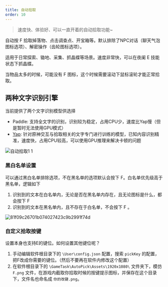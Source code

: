 ```yaml
---
title: 自动拾取
order: 10
---
```


> 速度快、体验好、可以一直开着的自动拾取功能~

自动按 F 拾取掉落物、点击调查点、开宝箱等。默认排除了NPC对话（聊天气泡图标选项）、解密操作（齿轮图标选项）。

适用于日常探索、锄地、采集、抓晶蝶等场景。速度非常快，可以在夜阑 E 技能状态下抓晶蝶。

当物品太多的时候，可能没有 F 图标，这个时候需要滚动下鼠标滚轮才能正常拾取。

## 两种文字识别引擎

当前提供了两个文字识别模型供选择
* Paddle: 支持全文字的识别，识别较为稳定，占用CPU少，速度比Yap慢（但是暂时无法使用GPU模式）
* [Yap](https://github.com/Alex-Beng/Yap): 针对原神交互与拾取相关的文字专门进行训练的模型，已知内容识别精准，速度快，占用CPU较高，可以使用GPU推理来解决卡顿的问题

![自动拾取1 1](https://github.com/user-attachments/assets/96659cad-3329-4300-8a63-f1ed9cc002d6)

### 黑白名单设置

可以通过黑白名单排除选项，不在黑名单的选项默认会按下 F。白名单优先级高于黑名单，逻辑如下

1. 识别到的文本在白名单内，无论是否在黑名单内存在，且无论图标是什么，都会按下 F
2. 识别到的文本在黑名单内，且不存在于白名单，不会按下 F 。

![81f09c26701b074027423c9b2991f74d](https://github.com/user-attachments/assets/70333c8f-c997-46f2-b0ac-84f97473ba43)

### 自定义拾取按键

设置本身也支持E的键位。如何设置其他键位呢？

1. 手动编辑软件根目录下的 `\User\config.json` 配置，搜索 `pickKey` 的配置，把F改成你需要的键位。（然后不要再在软件内修改这个配置）
2. 在软件根目录下的 `\GameTask\AutoPick\Assets\1920x1080\` 文件夹下，模仿 `F.png` 文件，在游戏内截取你拾取时候的按键提示图标，并保存在这个目录下，文件名也命名成 `你的改键.png`。
